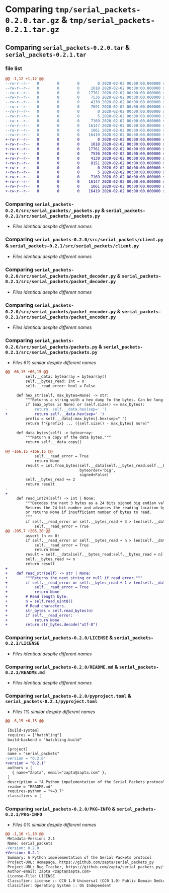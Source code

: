 # Comparing `tmp/serial_packets-0.2.0.tar.gz` & `tmp/serial_packets-0.2.1.tar.gz`

## Comparing `serial_packets-0.2.0.tar` & `serial_packets-0.2.1.tar`

### file list

```diff
@@ -1,12 +1,12 @@
--rw-r--r--   0        0        0        0 2020-02-02 00:00:00.000000 serial_packets-0.2.0/src/serial_packets/__init__.py
--rw-r--r--   0        0        0     1018 2020-02-02 00:00:00.000000 serial_packets-0.2.0/src/serial_packets/_packets.py
--rw-r--r--   0        0        0    17761 2020-02-02 00:00:00.000000 serial_packets-0.2.0/src/serial_packets/client.py
--rw-r--r--   0        0        0     7536 2020-02-02 00:00:00.000000 serial_packets-0.2.0/src/serial_packets/packet_decoder.py
--rw-r--r--   0        0        0     4130 2020-02-02 00:00:00.000000 serial_packets-0.2.0/src/serial_packets/packet_encoder.py
--rw-r--r--   0        0        0     7691 2020-02-02 00:00:00.000000 serial_packets-0.2.0/src/serial_packets/packets.py
--rw-r--r--   0        0        0        0 2020-02-02 00:00:00.000000 serial_packets-0.2.0/src/serial_packets/py.typed
--rw-r--r--   0        0        0        5 2020-02-02 00:00:00.000000 serial_packets-0.2.0/.gitignore
--rw-r--r--   0        0        0     7169 2020-02-02 00:00:00.000000 serial_packets-0.2.0/LICENSE
--rw-r--r--   0        0        0    16147 2020-02-02 00:00:00.000000 serial_packets-0.2.0/README.md
--rw-r--r--   0        0        0     1061 2020-02-02 00:00:00.000000 serial_packets-0.2.0/pyproject.toml
--rw-r--r--   0        0        0    16419 2020-02-02 00:00:00.000000 serial_packets-0.2.0/PKG-INFO
+-rw-r--r--   0        0        0        0 2020-02-02 00:00:00.000000 serial_packets-0.2.1/src/serial_packets/__init__.py
+-rw-r--r--   0        0        0     1018 2020-02-02 00:00:00.000000 serial_packets-0.2.1/src/serial_packets/_packets.py
+-rw-r--r--   0        0        0    17761 2020-02-02 00:00:00.000000 serial_packets-0.2.1/src/serial_packets/client.py
+-rw-r--r--   0        0        0     7536 2020-02-02 00:00:00.000000 serial_packets-0.2.1/src/serial_packets/packet_decoder.py
+-rw-r--r--   0        0        0     4130 2020-02-02 00:00:00.000000 serial_packets-0.2.1/src/serial_packets/packet_encoder.py
+-rw-r--r--   0        0        0     8151 2020-02-02 00:00:00.000000 serial_packets-0.2.1/src/serial_packets/packets.py
+-rw-r--r--   0        0        0        0 2020-02-02 00:00:00.000000 serial_packets-0.2.1/src/serial_packets/py.typed
+-rw-r--r--   0        0        0        5 2020-02-02 00:00:00.000000 serial_packets-0.2.1/.gitignore
+-rw-r--r--   0        0        0     7169 2020-02-02 00:00:00.000000 serial_packets-0.2.1/LICENSE
+-rw-r--r--   0        0        0    16147 2020-02-02 00:00:00.000000 serial_packets-0.2.1/README.md
+-rw-r--r--   0        0        0     1061 2020-02-02 00:00:00.000000 serial_packets-0.2.1/pyproject.toml
+-rw-r--r--   0        0        0    16419 2020-02-02 00:00:00.000000 serial_packets-0.2.1/PKG-INFO
```

### Comparing `serial_packets-0.2.0/src/serial_packets/_packets.py` & `serial_packets-0.2.1/src/serial_packets/_packets.py`

 * *Files identical despite different names*

### Comparing `serial_packets-0.2.0/src/serial_packets/client.py` & `serial_packets-0.2.1/src/serial_packets/client.py`

 * *Files identical despite different names*

### Comparing `serial_packets-0.2.0/src/serial_packets/packet_decoder.py` & `serial_packets-0.2.1/src/serial_packets/packet_decoder.py`

 * *Files identical despite different names*

### Comparing `serial_packets-0.2.0/src/serial_packets/packet_encoder.py` & `serial_packets-0.2.1/src/serial_packets/packet_encoder.py`

 * *Files identical despite different names*

### Comparing `serial_packets-0.2.0/src/serial_packets/packets.py` & `serial_packets-0.2.1/src/serial_packets/packets.py`

 * *Files 6% similar despite different names*

```diff
@@ -66,15 +66,15 @@
         self.__data: bytearray = bytearray()
         self.__bytes_read: int = 0
         self.__read_error: bool = False
 
     def hex_str(self, max_bytes=None) -> str:
         """Returns a string with a hex dump fo the bytes. Can be long."""
         if (max_bytes is None) or (self.size() <= max_bytes):
-            return  self.__data.hex(sep=' ')
+            return self.__data.hex(sep=' ')
         prefix = self.__data[:max_bytes].hex(sep=" ")
         return f"{prefix} ... ({self.size() - max_bytes} more)"
 
     def data_bytes(self) -> bytearray:
         """Return a copy of the data bytes."""
         return self.__data.copy()
 
@@ -166,15 +166,15 @@
             self.__read_error = True
             return None
         result = int.from_bytes(self.__data[self.__bytes_read:self.__bytes_read + 2],
                                 byteorder='big',
                                 signed=False)
         self.__bytes_read += 2
         return result
-      
+
     def read_int24(self) -> int | None:
         """Decodes the next 3 bytes as a 24 bits signed big endian value.
         Returns the 24 bit number and advances the reading location by 3 bytes,
         or returns None if insufficient number of bytes to read.
         """
         if self.__read_error or self.__bytes_read + 3 > len(self.__data):
             self.__read_error = True
@@ -205,7 +205,20 @@
         assert (n >= 0)
         if self.__read_error or self.__bytes_read + n > len(self.__data):
             self.__read_error = True
             return None
         result = self.__data[self.__bytes_read:self.__bytes_read + n]
         self.__bytes_read += n
         return result
+
+    def read_str(self) -> str | None:
+        """Returns the next string or null if read error."""
+        if self.__read_error or self.__bytes_read + 1 > len(self.__data):
+            self.__read_error = True
+            return None
+        # Read length byte.
+        n = self.read_uint8()
+        # Read characters.
+        str_bytes = self.read_bytes(n)
+        if self.__read_error:
+            return None
+        return str_bytes.decode("utf-8")
```

### Comparing `serial_packets-0.2.0/LICENSE` & `serial_packets-0.2.1/LICENSE`

 * *Files identical despite different names*

### Comparing `serial_packets-0.2.0/README.md` & `serial_packets-0.2.1/README.md`

 * *Files identical despite different names*

### Comparing `serial_packets-0.2.0/pyproject.toml` & `serial_packets-0.2.1/pyproject.toml`

 * *Files 1% similar despite different names*

```diff
@@ -6,15 +6,15 @@
 
 [build-system]
 requires = ["hatchling"]
 build-backend = "hatchling.build"
 
 [project]
 name = "serial_packets"
-version = "0.2.0"
+version = "0.2.1"
 authors = [
   { name="Zapta", email="zapta@zapta.com" },
 ]
 description = "A Python impelementation of the Serial Packets protocol"
 readme = "README.md"
 requires-python = ">=3.7"
 classifiers = [
```

### Comparing `serial_packets-0.2.0/PKG-INFO` & `serial_packets-0.2.1/PKG-INFO`

 * *Files 0% similar despite different names*

```diff
@@ -1,10 +1,10 @@
 Metadata-Version: 2.1
 Name: serial_packets
-Version: 0.2.0
+Version: 0.2.1
 Summary: A Python impelementation of the Serial Packets protocol
 Project-URL: Homepage, https://github.com/zapta/serial_packets_py
 Project-URL: Bug Tracker, https://github.com/zapta/serial_packets_py/issues
 Author-email: Zapta <zapta@zapta.com>
 License-File: LICENSE
 Classifier: License :: CC0 1.0 Universal (CC0 1.0) Public Domain Dedication
 Classifier: Operating System :: OS Independent
```

